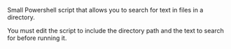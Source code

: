 Small Powershell script that allows you to search for text in files in a directory.

You must edit the script to include the directory path and the text to search for before running it.
